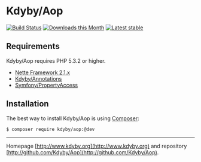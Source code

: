 Kdyby/Aop
======

[![Build Status](https://travis-ci.org/Kdyby/Aop.svg?branch=master)](https://travis-ci.org/Kdyby/Aop)
[![Downloads this Month](https://img.shields.io/packagist/dm/Kdyby/Aop.svg)](https://packagist.org/packages/Kdyby/Aop)
[![Latest stable](https://img.shields.io/packagist/v/Kdyby/Aop.svg)](https://packagist.org/packages/Kdyby/Aop)


Requirements
------------

Kdyby/Aop requires PHP 5.3.2 or higher.

- [Nette Framework 2.1.x](https://github.com/nette/nette)
- [Kdyby/Annotations](https://github.com/Kdyby/Annotations)
- [Symfony/PropertyAccess](https://github.com/symfony/PropertyAccess)


Installation
------------

The best way to install Kdyby/Aop is using  [Composer](http://getcomposer.org/):

```sh
$ composer require kdyby/aop:@dev
```


-----

Homepage [http://www.kdyby.org](http://www.kdyby.org) and repository [http://github.com/Kdyby/Aop](http://github.com/Kdyby/Aop).
